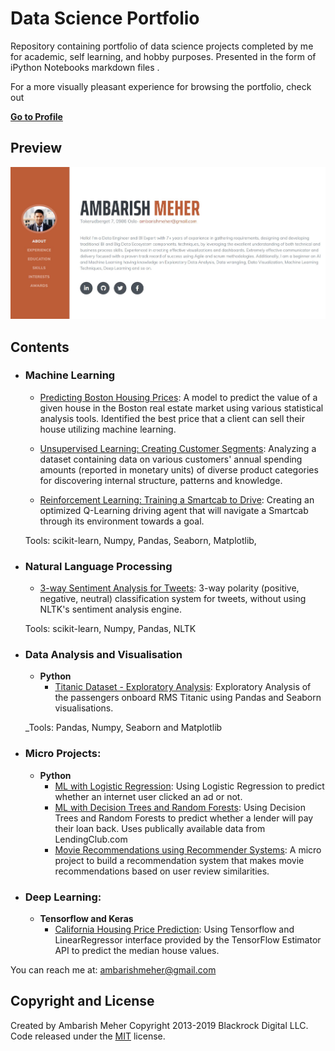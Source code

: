 # Data Science Portfolio
Repository containing portfolio of data science projects completed by me for academic, self learning, and hobby purposes. Presented in the form of iPython Notebooks markdown files .

For a more visually pleasant experience for browsing the portfolio, check out

**[Go to Profile](https://ambarishmeher.github.io/ambarish.meher/.)**

## Preview

[![Resume Preview](./img/my_profile_preview.JPG)](https://ambarishmeher.github.io/ambarish.meher/.)

## Contents

- ### Machine Learning

	- [Predicting Boston Housing Prices](https://github.com/ambarishmeher/data_science_portfolio/blob/master/boston_housing/boston_housing.ipynb): A model to predict the value of a given house in the Boston real estate market using various statistical analysis tools. Identified the best price that a client can sell their house utilizing machine learning.

	- [Unsupervised Learning: Creating Customer Segments](https://github.com/ambarishmeher/data_science_portfolio/blob/master/customer_segments/customer_segments.ipynb): Analyzing a dataset containing data on various customers' annual spending amounts (reported in monetary units) of diverse product categories for discovering internal structure, patterns and knowledge.
	
	- [Reinforcement Learning: Training a Smartcab to Drive](https://github.com/ambarishmeher/data_science_portfolio/blob/master/smart_cab/smartcab.ipynb): Creating an optimized Q-Learning driving agent that will navigate a Smartcab through its environment towards a goal.

	Tools: scikit-learn, Numpy, Pandas, Seaborn, Matplotlib, 

- ### Natural Language Processing

	- [3-way Sentiment Analysis for Tweets](https://github.com/ambarishmeher/data_science_portfolio/blob/master/twitter_sentiment/3-Way_Twitter_Sentiment_Analysis.ipynb): 3-way polarity (positive, negative, neutral) classification system for tweets, without using NLTK's sentiment analysis engine.

	Tools: scikit-learn, Numpy, Pandas, NLTK

- ### Data Analysis and Visualisation
	- __Python__
		- [Titanic Dataset - Exploratory Analysis](https://github.com/ambarishmeher/data_science_portfolio/blob/master/EDA/Titanic_Dataset_EDA.ipynb): Exploratory Analysis of the passengers onboard RMS Titanic using Pandas and Seaborn visualisations.
		
	_Tools: Pandas, Numpy, Seaborn and Matplotlib


- ### Micro Projects: 

	- __Python__
		- [ML with Logistic Regression](https://github.com/ambarishmeher/data_science_portfolio/blob/master/Micro_Projects/Logistic_Regression_Model.ipynb): Using Logistic Regression to predict whether an internet user clicked an ad or not.
		- [ML with Decision Trees and Random Forests](https://github.com/ambarishmeher/data_science_portfolio/blob/master/Micro_Projects/Model_Decision_Trees_vs_Random_Forests.ipynb): Using Decision Trees and Random Forests to predict whether a lender will pay their loan back. Uses publically available data from LendingClub.com
		- [Movie Recommendations using Recommender Systems](https://github.com/ambarishmeher/data_science_portfolio/blob/master/Micro_Projects/Recommendation_Systems_Model.ipynb): A micro project to build a recommendation system that makes movie recommendations based on user review similarities. 
		
- ### Deep Learning: 

	- __Tensorflow and Keras__
		- [California Housing Price Prediction](https://github.com/ambarishmeher/data_science_portfolio/blob/master/Micro_Projects/California_housing_prices.ipynb): Using Tensorflow and  LinearRegressor interface provided by the TensorFlow Estimator API to predict the median house values.
		
You can reach me at: ambarishmeher@gmail.com

## Copyright and License
Created by Ambarish Meher
Copyright 2013-2019 Blackrock Digital LLC. Code released under the [MIT](https://github.com/BlackrockDigital/startbootstrap-resume/blob/gh-pages/LICENSE) license.
